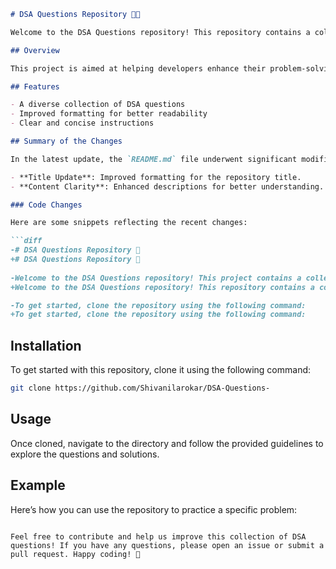 ```markdown
# DSA Questions Repository 🎉🤖

Welcome to the DSA Questions repository! This repository contains a collection of data structure and algorithm questions to help you master coding interviews and improve your problem-solving skills.

## Overview

This project is aimed at helping developers enhance their problem-solving skills through practical coding exercises. The questions range from basic to advanced levels, making it suitable for all skill sets.

## Features

- A diverse collection of DSA questions
- Improved formatting for better readability
- Clear and concise instructions

## Summary of the Changes

In the latest update, the `README.md` file underwent significant modifications to enhance clarity and readability. Here are some of the key updates made in the README:

- **Title Update**: Improved formatting for the repository title.
- **Content Clarity**: Enhanced descriptions for better understanding.

### Code Changes

Here are some snippets reflecting the recent changes:

```diff
-# DSA Questions Repository 🤖
+# DSA Questions Repository 🎉
 
-Welcome to the DSA Questions repository! This project contains a collection of Data Structure and Algorithm questions designed to help you improve your coding skills.
+Welcome to the DSA Questions repository! This repository contains a collection of data structure and algorithm questions to help you master coding interviews and improve your problem-solving skills.

-To get started, clone the repository using the following command:
+To get started, clone the repository using the following command:
```

## Installation

To get started with this repository, clone it using the following command:

```bash
git clone https://github.com/Shivanilarokar/DSA-Questions-
```

## Usage

Once cloned, navigate to the directory and follow the provided guidelines to explore the questions and solutions.

## Example

Here’s how you can use the repository to practice a specific problem:
```

Feel free to contribute and help us improve this collection of DSA questions! If you have any questions, please open an issue or submit a pull request. Happy coding! 🚀
```